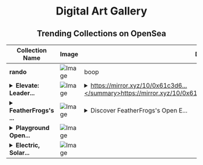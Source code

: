 <div align="center">

# Digital Art Gallery

## Trending Collections on OpenSea

| Collection Name                       | Image                                                                                     | Description                       | OpenSea Link                                                                                          |
|---------------------------------------|-------------------------------------------------------------------------------------------|-----------------------------------|--------------------------------------------------------------------------------------------------------|
| **rando** | ![Image](https://i.seadn.io/s/raw/files/c27c10c64799b1e333ca99d91689c8d1.png?w=500&auto=format?w=200&auto=format) | boop | <details><summary>Link</summary>[rando](https://opensea.io/collection/rando-9)</details> |
| **<details><summary>Elevate: Leader...</summary>Elevate: Leadership, website & more.</details>** | ![Image](https://i.seadn.io/s/raw/files/a26bd7fb040c120dd061a9d9ab54ecd8.png?w=500&auto=format?w=200&auto=format) | <details><summary>https://mirror.xyz/10/0x61c3d6...</summary>https://mirror.xyz/10/0x61c3d6654dc485ad87299035cd8278a06bb6c9f6</details> | <details><summary>Link</summary>[Elevate: Leadership, website & more.](https://opensea.io/collection/elevate-leadership-website-more)</details> |
| **<details><summary>FeatherFrogs's ...</summary>FeatherFrogs's Open Editions</details>** | ![Image](https://i.seadn.io/s/raw/files/7f067900b194755667cada2c45efea74.png?w=500&auto=format?w=200&auto=format) | <details><summary>Discover FeatherFrogs's Open E...</summary>Discover FeatherFrogs's Open Edition collection, crafted with Nifty Island's unique creator tool, exclusively available on Nifty Island.</details> | <details><summary>Link</summary>[FeatherFrogs's Open Editions](https://opensea.io/collection/featherfrogs-s-open-editions)</details> |
| **<details><summary>Playground Open...</summary>Playground Open Ticketing Ecosystem Event 10480</details>** | ![Image](https://i.seadn.io/s/raw/files/ad4b567b5e819f5eb9dc8588aeb6896f.png?w=500&auto=format?w=200&auto=format) |  | <details><summary>Link</summary>[Playground Open Ticketing Ecosystem Event 10480](https://opensea.io/collection/playground-open-ticketing-ecosystem-event-10480)</details> |
| **<details><summary>Electric, Solar...</summary>Electric, Solar and Fuel Car Convertible to Boat, Vertical Aircraft Flying Supersonic in c</details>** | ![Image](https://i.seadn.io/s/raw/files/7e1ad279c196f95fe697e2c0282916a7.png?w=500&auto=format?w=200&auto=format) |  | <details><summary>Link</summary>[Electric, Solar and Fuel Car Convertible to Boat, Vertical Aircraft Flying Supersonic in c](https://opensea.io/collection/electric-solar-and-fuel-car-convertible-to-boat-ve)</details> |

</div>